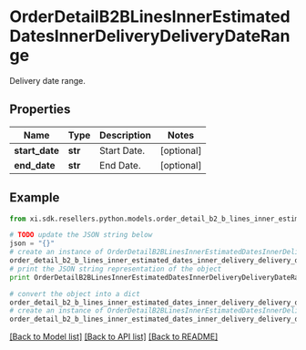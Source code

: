 # OrderDetailB2BLinesInnerEstimatedDatesInnerDeliveryDeliveryDateRange

Delivery date range.

## Properties

Name | Type | Description | Notes
------------ | ------------- | ------------- | -------------
**start_date** | **str** | Start Date. | [optional] 
**end_date** | **str** | End Date. | [optional] 

## Example

```python
from xi.sdk.resellers.python.models.order_detail_b2_b_lines_inner_estimated_dates_inner_delivery_delivery_date_range import OrderDetailB2BLinesInnerEstimatedDatesInnerDeliveryDeliveryDateRange

# TODO update the JSON string below
json = "{}"
# create an instance of OrderDetailB2BLinesInnerEstimatedDatesInnerDeliveryDeliveryDateRange from a JSON string
order_detail_b2_b_lines_inner_estimated_dates_inner_delivery_delivery_date_range_instance = OrderDetailB2BLinesInnerEstimatedDatesInnerDeliveryDeliveryDateRange.from_json(json)
# print the JSON string representation of the object
print OrderDetailB2BLinesInnerEstimatedDatesInnerDeliveryDeliveryDateRange.to_json()

# convert the object into a dict
order_detail_b2_b_lines_inner_estimated_dates_inner_delivery_delivery_date_range_dict = order_detail_b2_b_lines_inner_estimated_dates_inner_delivery_delivery_date_range_instance.to_dict()
# create an instance of OrderDetailB2BLinesInnerEstimatedDatesInnerDeliveryDeliveryDateRange from a dict
order_detail_b2_b_lines_inner_estimated_dates_inner_delivery_delivery_date_range_form_dict = order_detail_b2_b_lines_inner_estimated_dates_inner_delivery_delivery_date_range.from_dict(order_detail_b2_b_lines_inner_estimated_dates_inner_delivery_delivery_date_range_dict)
```
[[Back to Model list]](../README.md#documentation-for-models) [[Back to API list]](../README.md#documentation-for-api-endpoints) [[Back to README]](../README.md)


